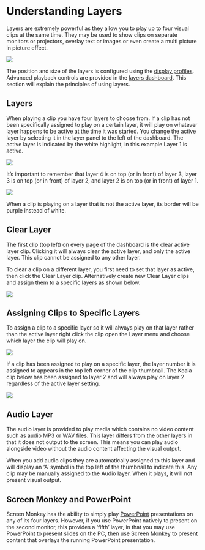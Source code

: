 # Understanding Layers

Layers are extremely powerful as they allow you to play up to four visual clips at the same time. They may be used to show clips on separate monitors or projectors, overlay text or images or even create a multi picture in picture effect.

![](../../images/LayersExplained.png)

The position and size of the layers is configured using the [display profiles](toolbar/display.md). Advanced playback controls are provided in the [layers dashboard](toolbar/layers.md). This section will explain the principles of using layers.

## Layers
When playing a clip you have four layers to choose from. If a clip has not been specifically assigned to play on a certain layer, it will play on whatever layer happens to be active at the time it was started. You change the active layer by selecting it in the layer panel to the left of the dashboard. The active layer is indicated by the white highlight, in this example Layer 1 is active.

![](../../images/layers-panel.png)

It’s important to remember that layer 4 is on top (or in front) of layer 3, layer 3 is on top (or in front) of layer 2, and layer 2 is on top (or in front) of layer 1.

![](../../images/layers.png)

When a clip is playing on a layer that is not the active layer, its border will be purple instead of white.

## Clear Layer
The first clip (top left) on every page of the dashboard is the clear active layer clip. Clicking it will always clear the active layer, and only the active layer. This clip cannot be assigned to any other layer.

To clear a clip on a different layer, you first need to set that layer as active, then click the Clear Layer clip. Alternatively create new Clear Layer clips and assign them to a specific layers as shown below.

![](../../images/layers-dashboard-clear.png)

## Assigning Clips to Specific Layers
To assign a clip to a specific layer so it will always play on that layer rather than the active layer right click the clip open the Layer menu and choose which layer the clip will play on.

![](../../images/clip-menu-layer.png)

If a clip has been assigned to play on a specific layer, the layer number it is assigned to appears in the top left corner of the clip thumbnail. The Koala clip below has been assigned to layer 2 and will always play on layer 2 regardless of the active layer setting.

![](../../images/dashboard-clips-layer.png)

## Audio Layer
The audio layer is provided to play media which contains no video content such as audio MP3 or WAV files. This layer differs from the other layers in that it does not output to the screen. This means you can play audio alongside video without the audio content affecting the visual output.

When you add audio clips they are automatically assigned to this layer and will display an ‘A’ symbol in the top left of the thumbnail to indicate this. Any clip may be manually assigned to the Audio layer. When it plays, it will not present visual output.

## Screen Monkey and PowerPoint
Screen Monkey has the ability to simply play [PowerPoint](../../reference/clipTypes/PowerPointClip.md) presentations on any of its four layers. However, if you use PowerPoint natively to present on the second monitor, this provides a ‘fifth’ layer, in that you may use PowerPoint to present slides on the PC, then use Screen Monkey to present content that overlays the running PowerPoint presentation.